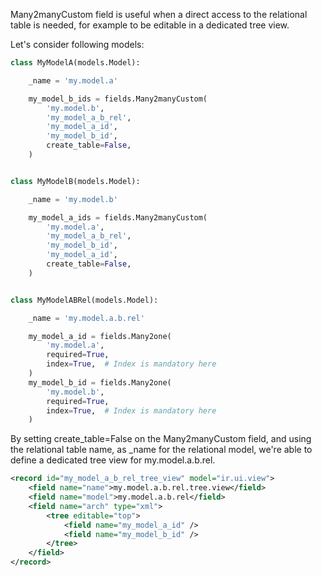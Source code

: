 Many2manyCustom field is useful when a direct access to the relational
table is needed, for example to be editable in a dedicated tree view.

Let's consider following models:

``` python
class MyModelA(models.Model):

    _name = 'my.model.a'

    my_model_b_ids = fields.Many2manyCustom(
        'my.model.b',
        'my_model_a_b_rel',
        'my_model_a_id',
        'my_model_b_id',
        create_table=False,
    )


class MyModelB(models.Model):

    _name = 'my.model.b'

    my_model_a_ids = fields.Many2manyCustom(
        'my.model.a',
        'my_model_a_b_rel',
        'my_model_b_id',
        'my_model_a_id',
        create_table=False,
    )


class MyModelABRel(models.Model):

    _name = 'my.model.a.b.rel'

    my_model_a_id = fields.Many2one(
        'my.model.a',
        required=True,
        index=True,  # Index is mandatory here
    )
    my_model_b_id = fields.Many2one(
        'my.model.b',
        required=True,
        index=True,  # Index is mandatory here
    )
```

By setting create_table=False on the Many2manyCustom field, and using
the relational table name, as \_name for the relational model, we're
able to define a dedicated tree view for my.model.a.b.rel.

``` xml
<record id="my_model_a_b_rel_tree_view" model="ir.ui.view">
    <field name="name">my.model.a.b.rel.tree.view</field>
    <field name="model">my.model.a.b.rel</field>
    <field name="arch" type="xml">
        <tree editable="top">
            <field name="my_model_a_id" />
            <field name="my_model_b_id" />
        </tree>
    </field>
</record>
```
